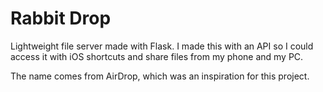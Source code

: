 # Rabbit Drop
 
Lightweight file server made with Flask.
I made this with an API so I could access it with iOS shortcuts and share files from my phone and my PC.

The name comes from AirDrop, which was an inspiration for this project.

